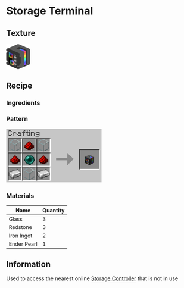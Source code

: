 # Storage Terminal

## Texture
<img src="../assets/items/storage_terminal.png" alt="storage_terminal" width="64"/>

## Recipe

### Ingredients

### Pattern
<img src="../assets/recipes/storage_terminal.png" alt="storage_terminal" width="256"/>

### Materials
| Name | Quantity |
| ---- | -------- |
| Glass | 3 |
| Redstone | 3 |
| Iron Ingot | 2 |
| Ender Pearl | 1 |

## Information
Used to access the nearest online [Storage Controller](storage_controller.md) that is not in use

